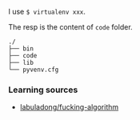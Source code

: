 I use `$ virtualenv xxx`.

The resp is the content of `code` folder.

```
./
├── bin
├── code
├── lib
└── pyvenv.cfg
```


### Learning sources

- [labuladong/fucking-algorithm](https://github.com/labuladong/fucking-algorithm)